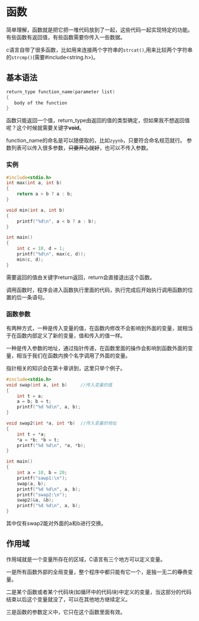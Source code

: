 # 函数

简单理解，函数就是把它把一堆代码放到了一起，这些代码一起实现特定的功能。有些函数有返回值，有些函数需要你传入一些数据。

c语言自带了很多函数，比如用来连接两个字符串的`strcat()`,用来比较两个字符串的`strcmp()`(需要#include<string.h>)。 

## 基本语法 

```c
return_type function_name(parameter list)
{
   body of the function
}
``` 

函数只能返回一个值，return_type由返回的值的类型确定，但如果我不想返回值呢？这个时候就需要关键字**void**。

function_name的命名是可以随便取的，比如`zyynb`，只要符合命名规范就行。
参数列表可以传入很多参数，~~只要开心就好~~，也可以不传入参数。

### 实例 

```c
#include<stdio.h>
int max(int a, int b)
{
    return a > b ? a : b;
}

void min(int a, int b)
{
    printf("%d\n", a < b ? a : b);
}

int main()
{
    int c = 10, d = 1;
    printf("%d\n", max(c, d));
    min(c, d);
}
```
需要返回的值由关键字return返回，return会直接退出这个函数。

调用函数时，程序会进入函数执行里面的代码，执行完成后开始执行调用函数的位置的后一条语句。

### 函数参数  

有两种方式，一种是传入变量的值，在函数内修改不会影响到外面的变量，就相当于在函数内部定义了新的变量，值和传入的值一样。

一种是传入参数的地址，通过指针传递，在函数里面的操作会影响到函数外面的变量，相当于我们在函数内换个名字调用了外面的变量。

指针相关的知识会在第十章讲到，这里只举个例子。  

```c
#include<stdio.h>
void swap(int a, int b)     //传入变量的值
{
	int t = a;
	a = b; b = t;
	printf("%d %d\n", a, b);
}

void swap2(int *a, int *b)  //传入变量的地址
{
	int t = *a;
	*a = *b; *b = t;
	printf("%d %d\n", *a, *b);
}

int main()
{
	int a = 10, b = 20;
	printf("sawp1:\n");
	swap(a, b);
	printf("%d %d\n", a, b); 
	printf("swap2:\n");
	swap2(&a, &b);
	printf("%d %d\n", a, b);
}
``` 

其中仅有swap2能对外面的a和b进行交换。

## 作用域  

作用域就是一个变量所存在的区域，C语言有三个地方可以定义变量。

一是所有函数外部的全局变量，整个程序中都只能有它一个，是独一无二的~~尊贵~~变量。

二是某个函数或者某个代码块(如循环中的代码块)中定义的变量，当这部分的代码结束以后这个变量就没了，可以在其他地方继续定义。

三是函数的参数定义中，它只在这个函数里面有效。
